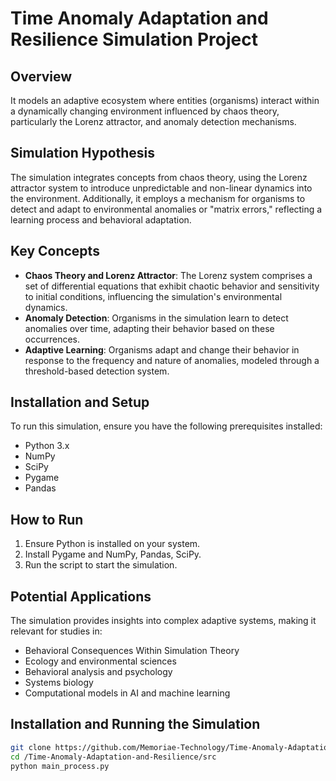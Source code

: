 # Time Anomaly Adaptation and Resilience Simulation Project

## Overview

It models an adaptive ecosystem where entities (organisms) interact within a dynamically changing environment influenced by chaos theory, particularly the Lorenz attractor, and anomaly detection mechanisms.

## Simulation Hypothesis

The simulation integrates concepts from chaos theory, using the Lorenz attractor system to introduce unpredictable and non-linear dynamics into the environment. Additionally, it employs a mechanism for organisms to detect and adapt to environmental anomalies or "matrix errors," reflecting a learning process and behavioral adaptation.

## Key Concepts

- **Chaos Theory and Lorenz Attractor**: The Lorenz system comprises a set of differential equations that exhibit chaotic behavior and sensitivity to initial conditions, influencing the simulation's environmental dynamics.
- **Anomaly Detection**: Organisms in the simulation learn to detect anomalies over time, adapting their behavior based on these occurrences.
- **Adaptive Learning**: Organisms adapt and change their behavior in response to the frequency and nature of anomalies, modeled through a threshold-based detection system.

## Installation and Setup

To run this simulation, ensure you have the following prerequisites installed:
- Python 3.x
- NumPy
- SciPy
- Pygame
- Pandas

## How to Run

1. Ensure Python is installed on your system.
2. Install Pygame and NumPy, Pandas, SciPy.
3. Run the script to start the simulation.

## Potential Applications
The simulation provides insights into complex adaptive systems, making it relevant for studies in:

- Behavioral Consequences Within Simulation Theory
- Ecology and environmental sciences
- Behavioral analysis and psychology
- Systems biology
- Computational models in AI and machine learning

## Installation and Running the Simulation

```bash
git clone https://github.com/Memoriae-Technology/Time-Anomaly-Adaptation-and-Resilience.git
cd /Time-Anomaly-Adaptation-and-Resilience/src
python main_process.py
```
